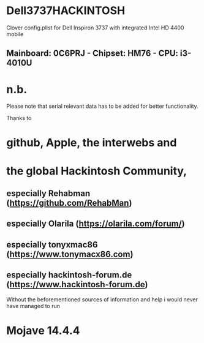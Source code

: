 # Dell3737HACKINTOSH
Clover config.plist for Dell Inspiron 3737 with integrated Intel HD 4400 mobile
## Mainboard: 0C6PRJ - Chipset: HM76 - CPU: i3-4010U 

# n.b.
Please note that serial relevant data has to be added for better functionality. 

Thanks to 
# github, Apple, the interwebs and 
# the global Hackintosh Community, 
## especially Rehabman (https://github.com/RehabMan)
## especially Olarila (https://olarila.com/forum/)
## especially tonyxmac86 (https://www.tonymacx86.com) 
## especially hackintosh-forum.de (https://www.hackintosh-forum.de)
Without the beforementioned sources of information and help i would never have managed to run
# Mojave 14.4.4




